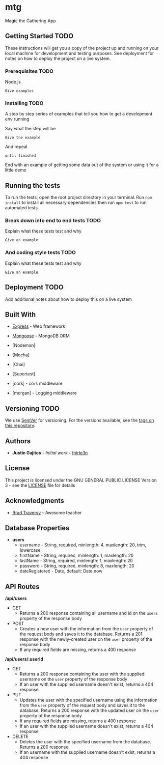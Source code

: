 # mtg

Magic the Gathering App

## Getting Started **TODO**

These instructions will get you a copy of the project up and running on your local machine for development and testing purposes. See deployment for notes on how to deploy the project on a live system.

### Prerequisites **TODO**

Node.js

```
Give examples
```

### Installing **TODO**

A step by step series of examples that tell you how to get a development env running

Say what the step will be

```
Give the example
```

And repeat

```
until finished
```

End with an example of getting some data out of the system or using it for a little demo

## Running the tests

To run the tests, open the root project directory in your terminal. Run `npm install` to install all necessary dependencies then run `npm test` to run automated tests.

### Break down into end to end tests **TODO**

Explain what these tests test and why

```
Give an example
```

### And coding style tests **TODO**

Explain what these tests test and why

```
Give an example
```

## Deployment **TODO**

Add additional notes about how to deploy this on a live system

## Built With

* [Express](http://www.dropwizard.io/1.0.2/docs/) - Web framework
* [Mongoose](#) - MongoDB ORM

* [Nodemon]

* [Mocha]
* [Chai]
* [Supertest]

* [cors] - cors middleware
* [morgan] - Logging middleware

## Versioning **TODO**

We use [SemVer](http://semver.org/) for versioning. For the versions available, see the [tags on this repository](https://github.com/your/project/tags).

## Authors

* **Justin Gajitos** - *Initial work* - [thirte3n](https://github.com/thirte3n)

## License

This project is licensed under the GNU GENERAL PUBLIC LICENSE Version 3 - see the [LICENSE](LICENSE) file for details

## Acknowledgments

* [Brad Traversy](https://www.youtube.com/user/TechGuyWeb) - Awesome teacher

## Database Properties

* **users**
  - username - String, required, minlength: 4, maxlength: 20, trim, lowercase
  - firstName - String, required, minlength: 1, maxlength: 20
  - lastName - String, required, minlength: 1, maxlength: 20
  - password - String, required, minlength: 8, maxlength: 20
  - dateRegistered - Date, default: Date.now

## API Routes

**/api/users**
- GET
  - Returns a 200 response containing all username and id on the `users` property of the response body
- POST
  - Creates a new user with the information from the `user` property of the request body and saves it to the database. Returns a 201 response with the newly-created user on the `user` property of the response body
  - If any required fields are missing, returns a 400 response

**/api/users/:userId**
- GET
  - Returns a 200 response containing the user with the supplied username on the `user` property of the response body
  - If an user with the supplied username doesn't exist, returns a 404 response
- PUT
  - Updates the user with the specified username using the information from the `user` property of the request body and saves it to the database. Returns a 200 response with the updated user on the `user` property of the response body
  - If any required fields are missing, returns a 400 response
  - If an user with the supplied username doesn't exist, returns a 404 response
- DELETE
  - Deletes the user with the specified username from the database. Returns a 200 response.
  - If an username with the supplied username doesn't exist, returns a 404 response
